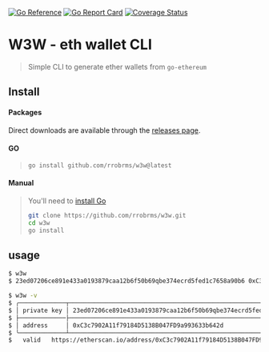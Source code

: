 [![Go Reference](https://pkg.go.dev/badge/github.com/rrobrms/w3w.svg)](https://pkg.go.dev/github.com/rrobrms/w3w)
[![Go Report Card](https://goreportcard.com/badge/github.com/rrobrms/w3w)](https://goreportcard.com/report/github.com/rrobrms/w3w)
[![Coverage Status](https://coveralls.io/repos/github/rrobrms/w3w/badge.svg?branch=main)](https://coveralls.io/github/rrobrms/w3w?branch=main)
<!-- [![Latest Release](https://img.shields.io/github/v/release/rrobrms/w3w)](https://github.com/rrobrms/w3w/releases) -->

# W3W - eth wallet CLI

> Simple CLI to generate ether wallets from `go-ethereum`

## Install

#### Packages
Direct downloads are available through the [releases page](https://github.com/rrobrms/w3w/releases/latest).

#### GO
> `go install github.com/rrobrms/w3w@latest`

#### Manual

> You'll need to [install Go](https://golang.org/doc/install)
>```sh
> git clone https://github.com/rrobrms/w3w.git
> cd w3w
> go install
>```

## usage

```sh
$ w3w
$ 23ed07206ce891e433a0193879caa12b6f50b69qbe374ecrd5fed1c7658a90b6 0xC3c7902A11f79184D5138B047FD9a993633b642d
```

```sh
$ w3w -v
$ ╭─────────────┬──────────────────────────────────────────────────────────────────╮
$ │ private key │ 23ed07206ce891e433a0193879caa12b6f50b69qbe374ecrd5fed1c7658a90b6 │
$ ├─────────────├──────────────────────────────────────────────────────────────────┤
$ │ address     │ 0xC3c7902A11f79184D5138B047FD9a993633b642d                       │
$ ╰─────────────┴──────────────────────────────────────────────────────────────────╯
$   valid   https://etherscan.io/address/0xC3c7902A11f79184D5138B047FD9a993633b642d
```